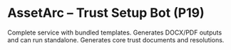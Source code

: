 
# AssetArc – Trust Setup Bot (P19)

Complete service with bundled templates. Generates DOCX/PDF outputs and can run standalone.
Generates core trust documents and resolutions.
